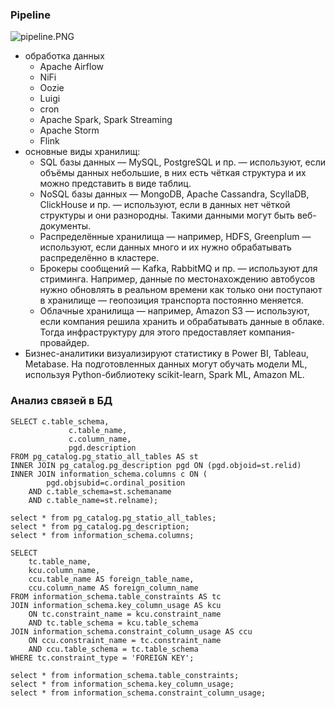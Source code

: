 ### Pipeline
![pipeline.PNG](..%2F..%2F..%2FPictures%2Fpipeline.PNG)
- обработка данных
  - Apache Airflow
  - NiFi
  - Oozie
  - Luigi
  - cron
  - Apache Spark, Spark Streaming
  - Apache Storm
  - Flink
- основные виды хранилищ:
  - SQL базы данных — MySQL, PostgreSQL и пр. — используют, если объёмы данных небольшие, в них есть чёткая структура и их можно представить в виде таблиц.
  - NoSQL базы данных — MongoDB, Apache Cassandra, ScyllaDB, ClickHouse и пр. — используют, если в данных нет чёткой структуры и они разнородны. Такими данными могут быть веб-документы.
  - Распределённые хранилища — например, HDFS, Greenplum — используют, если данных много и их нужно обрабатывать распределённо в кластере.
  - Брокеры сообщений — Kafka, RabbitMQ и пр. — используют для стриминга. Например, данные по местонахождению автобусов нужно обновлять в реальном времени как только они поступают в хранилище — геопозиция транспорта постоянно меняется.
  - Облачные хранилища — например, Amazon S3 — используют, если компания решила хранить и обрабатывать данные в облаке. Тогда инфраструктуру для этого предоставляет компания-провайдер.
-  Бизнес-аналитики визуализируют статистику в Power BI, Tableau, Metabase. На подготовленных данных могут обучать модели ML, используя Python-библиотеку scikit-learn, Spark ML, Amazon ML.

### Анализ связей в БД
```roomsql
SELECT c.table_schema,
             c.table_name,
             c.column_name,
             pgd.description
FROM pg_catalog.pg_statio_all_tables AS st
INNER JOIN pg_catalog.pg_description pgd ON (pgd.objoid=st.relid)
INNER JOIN information_schema.columns c ON (
		pgd.objsubid=c.ordinal_position
	AND c.table_schema=st.schemaname 
	AND c.table_name=st.relname);

select * from pg_catalog.pg_statio_all_tables;
select * from pg_catalog.pg_description;
select * from information_schema.columns;

SELECT
	tc.table_name,
	kcu.column_name,
	ccu.table_name AS foreign_table_name,
	ccu.column_name AS foreign_column_name
FROM information_schema.table_constraints AS tc
JOIN information_schema.key_column_usage AS kcu 
	ON tc.constraint_name = kcu.constraint_name 
	AND tc.table_schema = kcu.table_schema
JOIN information_schema.constraint_column_usage AS ccu
	ON ccu.constraint_name = tc.constraint_name
	AND ccu.table_schema = tc.table_schema
WHERE tc.constraint_type = 'FOREIGN KEY';

select * from information_schema.table_constraints;
select * from information_schema.key_column_usage;
select * from information_schema.constraint_column_usage;
```
